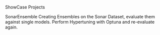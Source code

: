 ShowCase Projects

SonarEnsemble
Creating Ensembles on the Sonar Dataset, evaluate them against single models.
Perform Hypertuning with Optuna and re-evaluate again.
